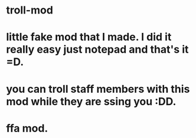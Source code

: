 # troll-mod


# little fake mod that I made. I did it really easy just notepad and that's it =D.
# you can troll staff members with this mod while they are ssing you :DD.
# ffa mod.
